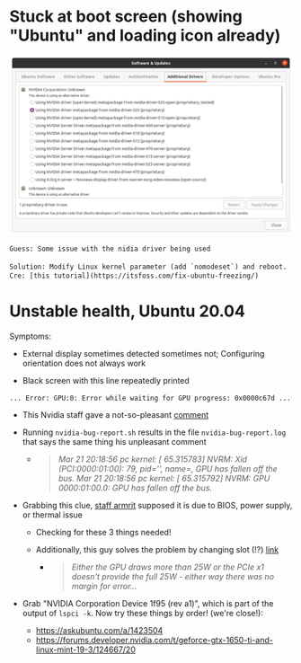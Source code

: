 # Stuck at boot screen (showing "Ubuntu" and loading icon already)

![](docs/nvidia_drivers.png)

```
Guess: Some issue with the nidia driver being used

Solution: Modify Linux kernel parameter (add `nomodeset`) and reboot. Cre: [this tutorial](https://itsfoss.com/fix-ubuntu-freezing/)
```

# Unstable health, Ubuntu 20.04

Symptoms:
- External display sometimes detected sometimes not; Configuring orientation does not always work

- Black screen with this line repeatedly printed

```
... Error: GPU:0: Error while waiting for GPU progress: 0x0000c67d ...
```

  - This Nvidia staff gave a not-so-pleasant [comment](https://forums.developer.nvidia.com/t/geforce-rtx-3060-error-gpu-error-while-waiting-for-gpu-progress-0x0000c67d/223489/4)

  - Running `nvidia-bug-report.sh` results in the file `nvidia-bug-report.log` that says the same thing his unpleasant comment

    - > _Mar 21 20:18:56 pc kernel: [   65.315783] NVRM: Xid (PCI:0000:01:00): 79, pid='<unknown>', name=<unknown>, GPU has fallen off the bus.
  Mar 21 20:18:56 pc kernel: [   65.315792] NVRM: GPU 0000:01:00.0: GPU has fallen off the bus._

  - Grabbing this clue, [staff armrit](https://forums.developer.nvidia.com/t/gpu-has-fallen-off-the-bus/217357/4) supposed it is due to BIOS, power supply, or thermal issue
    - Checking for these 3 things needed!

    - Additionally, this guy solves the problem by changing slot (!?) [link](https://bbs.archlinux.org/viewtopic.php?id=267855)
      - > _Either the GPU draws more than 25W or the PCIe x1 doesn't provide the full 25W - either way there was no margin for error…_

  - Grab "NVIDIA Corporation Device 1f95 (rev a1)", which is part of the output of `lspci -k`. Now try these things by order! (we're close!):
    - https://askubuntu.com/a/1423504
    - https://forums.developer.nvidia.com/t/geforce-gtx-1650-ti-and-linux-mint-19-3/124667/20
